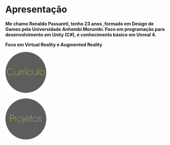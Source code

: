 # [](#header-1)Apresentação

**Me chamo Ronaldo Passareti, tenho 23 anos ,formado em Design de Games pela Universidade Anhembi Morumbi. Foco em programação para desenvolvimento em Unity (C#), e conhecimento básico em Unreal 4.**

**Foco em Virtual Reality e Augmented Reality**

[![](https://raw.githubusercontent.com/rpassareti/rpassareti.github.io/master/bts/bt_curriculo_128.png)](another-page)

[![](https://raw.githubusercontent.com/rpassareti/rpassareti.github.io/master/bts/bt_projetos_128.png)](another-page)

